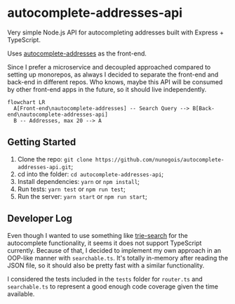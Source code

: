 # autocomplete-addresses-api

Very simple Node.js API for autocompleting addresses built with Express + TypeScript.

Uses [autocomplete-addresses](https://github.com/nunogois/autocomplete-addresses) as the front-end.

Since I prefer a microservice and decoupled approached compared to setting up monorepos, as always I decided to separate the front-end and back-end in different repos. Who knows, maybe this API will be consumed by other front-end apps in the future, so it should live independently.

```mermaid
flowchart LR
  A[Front-end\nautocomplete-addresses] -- Search Query --> B[Back-end\nautocomplete-addresses-api]
  B -- Addresses, max 20 --> A
```

## Getting Started

1. Clone the repo: `git clone https://github.com/nunogois/autocomplete-addresses-api.git`;
2. cd into the folder: `cd autocomplete-addresses-api`;
3. Install dependencies: `yarn` or `npm install`;
4. Run tests: `yarn test` or `npm run test`;
5. Run the server: `yarn start` or `npm run start`;

## Developer Log

Even though I wanted to use something like [trie-search](https://www.npmjs.com/package/trie-search) for the autocomplete functionality, it seems it does not support TypeScript currently. Because of that, I decided to implement my own approach in an OOP-like manner with `searchable.ts`. It's totally in-memory after reading the JSON file, so it should also be pretty fast with a similar functionality.

I considered the tests included in the `tests` folder for `router.ts` and `searchable.ts` to represent a good enough code coverage given the time available.
